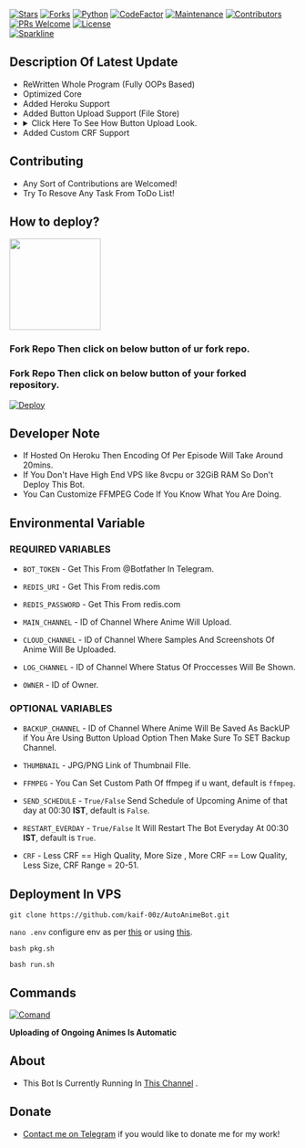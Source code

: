 [![Stars](https://img.shields.io/github/stars/kaif-00z/AutoAnimeBot?style=flat-square&color=yellow)](https://github.com/kaif-00z/AutoAnimeBot/stargazers)
[![Forks](https://img.shields.io/github/forks/kaif-00z/AutoAnimeBot?style=flat-square&color=orange)](https://github.com/kaif-00z/AutoAnimeBotfork)
[![Python](https://img.shields.io/badge/Python-v3.10.4-blue)](https://www.python.org/)
[![CodeFactor](https://www.codefactor.io/repository/github/kaif-00z/autoanimebot/badge/main)](https://www.codefactor.io/repository/github/kaif-00z/autoanimebot/overview/main)
[![Maintenance](https://img.shields.io/badge/Maintained%3F-yes-green.svg)](https://github.com/kaif-00z/AutoAnimeBot/graphs/commit-activity)
[![Contributors](https://img.shields.io/github/contributors/kaif-00z/AutoAnimeBot?style=flat-square&color=green)](https://github.com/kaif-00z/AutoAnimeBot/graphs/contributors)
[![PRs Welcome](https://img.shields.io/badge/PRs-welcome-brightgreen.svg?style=flat-square)](https://makeapullrequest.com)
[![License](https://img.shields.io/badge/license-GPLv3-blue)](https://github.com/kaif-00z/AutoAnimeBot/blob/main/LICENSE)   
[![Sparkline](https://stars.medv.io/kaif-00z/AutoAnimeBot.svg)](https://stars.medv.io/kaif-00z/AutoAnimeBot)

## Description Of Latest Update

- ReWritten Whole Program (Fully OOPs Based)
- Optimized Core
- Added Heroku Support
- Added Button Upload Support (File Store)
- <details><summary>Click Here To See How Button Upload Look.</summary><img src="https://graph.org/file/fbe1bf09ad2526f9386e5.jpg" alt="btnul"/></details>
- Added Custom CRF Support

## Contributing

- Any Sort of Contributions are Welcomed!
- Try To Resove Any Task From ToDo List!

## How to deploy?
<p><a href="https://youtu.be/n1yG6HabW28"> <img src="https://img.shields.io/badge/See%20Video-black?style=for-the-badge&logo=YouTube" width="160""/></a></p>

### Fork Repo Then click on below button of ur fork repo.
### Fork Repo Then click on below button of your forked repository.

[![Deploy](https://www.herokucdn.com/deploy/button.svg)](https://dashboard.heroku.com/new?template=https://github.com/unkmown24680/bmw-auto)


## Developer Note

- If Hosted On Heroku Then Encoding Of Per Episode Will Take Around 20mins.
- If You Don't Have High End VPS like 8vcpu or 32GiB RAM So Don't Deploy This Bot.
- You Can Customize FFMPEG Code If You Know What You Are Doing.

## Environmental Variable

### REQUIRED VARIABLES

- `BOT_TOKEN` - Get This From @Botfather In Telegram.

- `REDIS_URI` - Get This From redis.com

- `REDIS_PASSWORD` - Get This From redis.com

- `MAIN_CHANNEL` - ID of Channel Where Anime Will Upload.

- `CLOUD_CHANNEL` - ID of Channel Where Samples And Screenshots Of Anime Will Be Uploaded.

- `LOG_CHANNEL` - ID of Channel Where Status Of Proccesses Will Be Shown.

- `OWNER` - ID of Owner.

### OPTIONAL VARIABLES

- `BACKUP_CHANNEL` - ID of Channel Where Anime Will Be Saved As BackUP if You Are Using Button Upload Option Then Make Sure To SET Backup Channel.

- `THUMBNAIL` - JPG/PNG Link of Thumbnail FIle.

- `FFMPEG` - You Can Set Custom Path Of ffmpeg if u want, default is `ffmpeg`.

- `SEND_SCHEDULE` - `True/False` Send Schedule of Upcoming Anime of that day at 00:30 **IST**, default is `False`.

- `RESTART_EVERDAY` - `True/False` It Will Restart The Bot Everyday At 00:30 **IST**, default is `True`.

- `CRF` - Less CRF == High Quality, More Size , More CRF == Low Quality, Less Size, CRF Range = 20-51.

## Deployment In VPS

`git clone https://github.com/kaif-00z/AutoAnimeBot.git`

`nano .env` configure env as per [this](https://github.com/kaif-00z/AutoAnimeBot/blob/main/.sample.env) or  using [this](https://github.com/kaif-00z/AutoAnimeBot/blob/main/auto_env_gen.py).

`bash pkg.sh`

`bash run.sh`

## Commands

[![Comand](https://graph.org/file/82176674097989fae68d4.png)](https://github.com/kaif-00z/AutoAnimeBot/)

**Uploading of Ongoing Animes Is Automatic**

## About

- This Bot Is Currently Running In [This Channel](https://telegram.dog/Ongoing_Animes_Flares) .

## Donate

- [Contact me on Telegram](t.me/kaif_00z) if you would like to donate me for my work!
